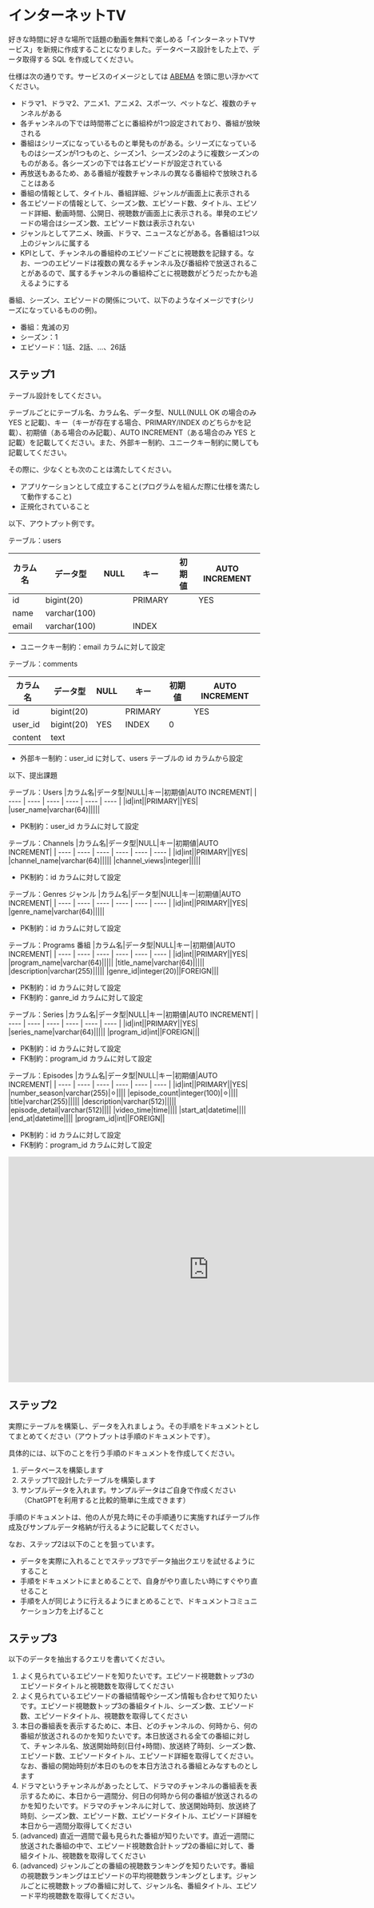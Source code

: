 # インターネットTV

好きな時間に好きな場所で話題の動画を無料で楽しめる「インターネットTVサービス」を新規に作成することになりました。データベース設計をした上で、データ取得する SQL を作成してください。

仕様は次の通りです。サービスのイメージとしては [ABEMA](https://abema.tv/) を頭に思い浮かべてください。

- ドラマ1、ドラマ2、アニメ1、アニメ2、スポーツ、ペットなど、複数のチャンネルがある
- 各チャンネルの下では時間帯ごとに番組枠が1つ設定されており、番組が放映される
- 番組はシリーズになっているものと単発ものがある。シリーズになっているものはシーズンが1つものと、シーズン1、シーズン2のように複数シーズンのものがある。各シーズンの下では各エピソードが設定されている  
- 再放送もあるため、ある番組が複数チャンネルの異なる番組枠で放映されることはある
- 番組の情報として、タイトル、番組詳細、ジャンルが画面上に表示される
- 各エピソードの情報として、シーズン数、エピソード数、タイトル、エピソード詳細、動画時間、公開日、視聴数が画面上に表示される。単発のエピソードの場合はシーズン数、エピソード数は表示されない
- ジャンルとしてアニメ、映画、ドラマ、ニュースなどがある。各番組は1つ以上のジャンルに属する
- KPIとして、チャンネルの番組枠のエピソードごとに視聴数を記録する。なお、一つのエピソードは複数の異なるチャンネル及び番組枠で放送されることがあるので、属するチャンネルの番組枠ごとに視聴数がどうだったかも追えるようにする

番組、シーズン、エピソードの関係について、以下のようなイメージです(シリーズになっているものの例)。

- 番組：鬼滅の刃
- シーズン：1
- エピソード：1話、2話、...、26話

## ステップ1

テーブル設計をしてください。

テーブルごとにテーブル名、カラム名、データ型、NULL(NULL OK の場合のみ YES と記載)、キー（キーが存在する場合、PRIMARY/INDEX のどちらかを記載）、初期値（ある場合のみ記載）、AUTO INCREMENT（ある場合のみ YES と記載）を記載してください。また、外部キー制約、ユニークキー制約に関しても記載してください。

その際に、少なくとも次のことは満たしてください。

- アプリケーションとして成立すること(プログラムを組んだ際に仕様を満たして動作すること)
- 正規化されていること

以下、アウトプット例です。

テーブル：users

|カラム名|データ型|NULL|キー|初期値|AUTO INCREMENT|
| ---- | ---- | ---- | ---- | ---- | ---- |
|id|bigint(20)||PRIMARY||YES|
|name|varchar(100)|||||
|email|varchar(100)||INDEX|||

- ユニークキー制約：email カラムに対して設定

テーブル：comments

|カラム名|データ型|NULL|キー|初期値|AUTO INCREMENT|
| ---- | ---- | ---- | ---- | ---- | ---- |
|id|bigint(20)||PRIMARY||YES|
|user_id|bigint(20)|YES|INDEX|0||
|content|text|||||

- 外部キー制約：user_id に対して、users テーブルの id カラムから設定

以下、提出課題

テーブル：Users
|カラム名|データ型|NULL|キー|初期値|AUTO INCREMENT|
| ---- | ---- | ---- | ---- | ---- | ---- |
|id|int||PRIMARY||YES|
|user_name|varchar(64)|||||

- PK制約：user_id カラムに対して設定

テーブル：Channels
|カラム名|データ型|NULL|キー|初期値|AUTO INCREMENT|
| ---- | ---- | ---- | ---- | ---- | ---- |
|id|int||PRIMARY||YES|
|channel_name|varchar(64)|||||
|channel_views|integer|||||


- PK制約：id カラムに対して設定

テーブル：Genres ジャンル
|カラム名|データ型|NULL|キー|初期値|AUTO INCREMENT|
| ---- | ---- | ---- | ---- | ---- | ---- |
|id|int||PRIMARY||YES|
|genre_name|varchar(64)|||||

- PK制約：id カラムに対して設定

テーブル：Programs 番組
|カラム名|データ型|NULL|キー|初期値|AUTO INCREMENT|
| ---- | ---- | ---- | ---- | ---- | ---- |
|id|int||PRIMARY||YES|
|program_name|varchar(64)|||||
|title_name|varchar(64)|||||
|description|varchar(255)|||||
|genre_id|integer(20)||FOREIGN|||

- PK制約：id カラムに対して設定
- FK制約：ganre_id カラムに対して設定

テーブル：Series
|カラム名|データ型|NULL|キー|初期値|AUTO INCREMENT|
| ---- | ---- | ---- | ---- | ---- | ---- |
|id|int||PRIMARY||YES|
|series_name|varchar(64)|||||
|program_id|int||FOREIGN|||

- PK制約：id カラムに対して設定
- FK制約：program_id カラムに対して設定

テーブル：Episodes
|カラム名|データ型|NULL|キー|初期値|AUTO INCREMENT|
| ---- | ---- | ---- | ---- | ---- | ---- |
|id|int||PRIMARY||YES|
|number_season|varchar(255)|⚪︎||||
|episode_count|integer(100)|⚪︎||||
|title|varchar(255)|||||
|description|varchar(512)|||||
|episode_detail|varchar(512)||||
|video_time|time||||
|start_at|datetime||||
|end_at|datetime||||
|program_id|int||FOREIGN||

- PK制約：id カラムに対して設定
- FK制約：program_id カラムに対して設定

<iframe style="border: 1px solid rgba(0, 0, 0, 0.1);" width="800" height="450" src="https://www.figma.com/embed?embed_host=share&url=https%3A%2F%2Fwww.figma.com%2Ffile%2FQjz6w9RTM4sgjrOadYCvYX%2FEntity-Modeler-(%25E3%2582%25B3%25E3%2583%259F%25E3%2583%25A5%25E3%2583%258B%25E3%2583%2586%25E3%2582%25A3)%3Ftype%3Dwhiteboard%26node-id%3D0%253A1%26t%3DtxSzgb96hjYW7dK6-1" allowfullscreen></iframe>

## ステップ2

実際にテーブルを構築し、データを入れましょう。その手順をドキュメントとしてまとめてください（アウトプットは手順のドキュメントです）。

具体的には、以下のことを行う手順のドキュメントを作成してください。

1. データベースを構築します
2. ステップ1で設計したテーブルを構築します
3. サンプルデータを入れます。サンプルデータはご自身で作成ください（ChatGPTを利用すると比較的簡単に生成できます）

手順のドキュメントは、他の人が見た時にその手順通りに実施すればテーブル作成及びサンプルデータ格納が行えるように記載してください。

なお、ステップ2は以下のことを狙っています。

- データを実際に入れることでステップ3でデータ抽出クエリを試せるようにすること
- 手順をドキュメントにまとめることで、自身がやり直したい時にすぐやり直せること
- 手順を人が同じように行えるようにまとめることで、ドキュメントコミュニケーション力を上げること

## ステップ3

以下のデータを抽出するクエリを書いてください。

1. よく見られているエピソードを知りたいです。エピソード視聴数トップ3のエピソードタイトルと視聴数を取得してください
2. よく見られているエピソードの番組情報やシーズン情報も合わせて知りたいです。エピソード視聴数トップ3の番組タイトル、シーズン数、エピソード数、エピソードタイトル、視聴数を取得してください
3. 本日の番組表を表示するために、本日、どのチャンネルの、何時から、何の番組が放送されるのかを知りたいです。本日放送される全ての番組に対して、チャンネル名、放送開始時刻(日付+時間)、放送終了時刻、シーズン数、エピソード数、エピソードタイトル、エピソード詳細を取得してください。なお、番組の開始時刻が本日のものを本日方法される番組とみなすものとします
4. ドラマというチャンネルがあったとして、ドラマのチャンネルの番組表を表示するために、本日から一週間分、何日の何時から何の番組が放送されるのかを知りたいです。ドラマのチャンネルに対して、放送開始時刻、放送終了時刻、シーズン数、エピソード数、エピソードタイトル、エピソード詳細を本日から一週間分取得してください
5. (advanced) 直近一週間で最も見られた番組が知りたいです。直近一週間に放送された番組の中で、エピソード視聴数合計トップ2の番組に対して、番組タイトル、視聴数を取得してください
6. (advanced) ジャンルごとの番組の視聴数ランキングを知りたいです。番組の視聴数ランキングはエピソードの平均視聴数ランキングとします。ジャンルごとに視聴数トップの番組に対して、ジャンル名、番組タイトル、エピソード平均視聴数を取得してください。
